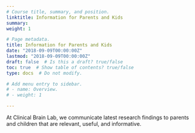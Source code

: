 ```yaml
---
# Course title, summary, and position.
linktitle: Information for Parents and Kids
summary:
weight: 1

# Page metadata.
title: Information for Parents and Kids
date: "2018-09-09T00:00:00Z"
lastmod: "2018-09-09T00:00:00Z"
draft: false  # Is this a draft? true/false
toc: true  # Show table of contents? true/false
type: docs  # Do not modify.

# Add menu entry to sidebar.
# - name: Overview.
# - weight: 1

---
```


At Clinical Brain Lab, we communicate latest research findings to parents and children that are relevant, useful, and informative.